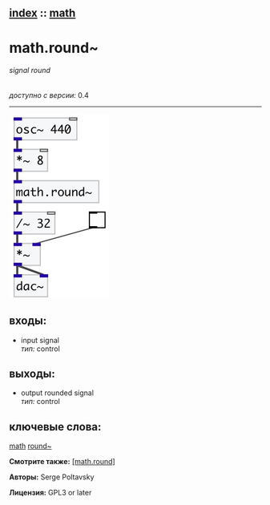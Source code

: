 [index](index.html) :: [math](category_math.html)
---

# math.round~

###### signal round

*доступно с версии:* 0.4

---




[![example](../examples/img/math.round~.jpg)](../examples/pd/math.round~.pd)









## входы:

* input signal<br>
_тип:_ control



## выходы:

* output rounded signal<br>
_тип:_ control



## ключевые слова:

[math](keywords/math.html)
[round~](keywords/round~.html)



**Смотрите также:**
[\[math.round\]](math.round.html)




**Авторы:** Serge Poltavsky




**Лицензия:** GPL3 or later





